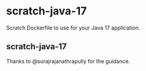 # scratch-java-17
Scratch Dockerfile to use for your Java 17 application.

## scratch-java-17
Thanks to @surajrajanathrapully for the guidance.
